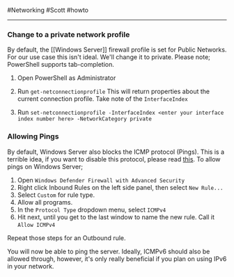 #Networking #Scott #howto 

----

### Change to a private network profile

By default, the [[Windows Server]] firewall profile is set for Public Networks. For our use case this isn't ideal. We'll change it to private. Please note; PowerShell supports tab-completion.

1. Open PowerShell as Administrator
2. Run `get-netconnectionprofile`
This will return properties about the current connection profile. Take note of the `InterfaceIndex`

3. Run `set-netconnectionprofile -InterfaceIndex <enter your interface index number here> -NetworkCategory private`

### Allowing Pings

By default, Windows Server also blocks the ICMP protocol (Pings). This is a terrible idea, if you want to disable this protocol, please read [this](http://shouldiblockicmp.com/). To allow pings on Windows Server;

1. Open `Windows Defender Firewall with Advanced Security`
2. Right click Inbound Rules on the left side panel, then select `New Rule...`
3. Select `Custom` for rule type.
4. Allow all programs.
5. In the `Protocol Type` dropdown menu, select `ICMPv4`
6. Hit next, until you get to the last window to name the new rule. Call it `Allow ICMPv4`

Repeat those steps for an Outbound rule. 

You will now be able to ping the server. Ideally, ICMPv6 should also be allowed through, however, it's only really beneficial if you plan on using IPv6 in your network. 